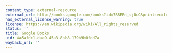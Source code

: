 ```yaml
---
content_type: external-resource
external_url: http://books.google.com/books?id=7B8EEn_sj0cC&printsec=frontcover
has_external_license_warning: true
license: https://en.wikipedia.org/wiki/All_rights_reserved
status: ''
title: Google Books
uid: 4a5afdc1-daa9-45a3-8bb8-179b9b0fdd7a
wayback_url: ''
---
```

